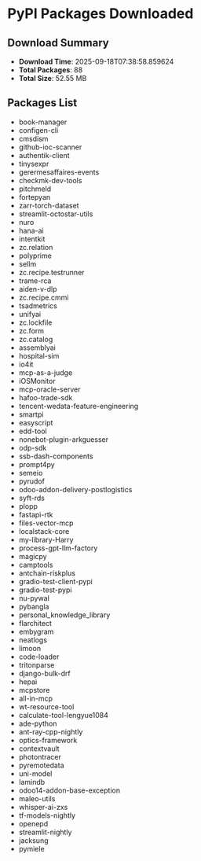 # PyPI Packages Downloaded

## Download Summary
- **Download Time**: 2025-09-18T07:38:58.859624
- **Total Packages**: 88
- **Total Size**: 52.55 MB

## Packages List
- book-manager
- configen-cli
- cmsdism
- github-ioc-scanner
- authentik-client
- tinysexpr
- gerermesaffaires-events
- checkmk-dev-tools
- pitchmeld
- fortepyan
- zarr-torch-dataset
- streamlit-octostar-utils
- nuro
- hana-ai
- intentkit
- zc.relation
- polyprime
- sellm
- zc.recipe.testrunner
- trame-rca
- aiden-v-dlp
- zc.recipe.cmmi
- tsadmetrics
- unifyai
- zc.lockfile
- zc.form
- zc.catalog
- assemblyai
- hospital-sim
- io4it
- mcp-as-a-judge
- iOSMonitor
- mcp-oracle-server
- hafoo-trade-sdk
- tencent-wedata-feature-engineering
- smartpi
- easyscript
- edd-tool
- nonebot-plugin-arkguesser
- odp-sdk
- ssb-dash-components
- prompt4py
- semeio
- pyrudof
- odoo-addon-delivery-postlogistics
- syft-rds
- plopp
- fastapi-rtk
- files-vector-mcp
- localstack-core
- my-library-Harry
- process-gpt-llm-factory
- magicpy
- camptools
- antchain-riskplus
- gradio-test-client-pypi
- gradio-test-pypi
- nu-pywal
- pybangla
- personal_knowledge_library
- flarchitect
- embygram
- neatlogs
- limoon
- code-loader
- tritonparse
- django-bulk-drf
- hepai
- mcpstore
- all-in-mcp
- wt-resource-tool
- calculate-tool-lengyue1084
- ade-python
- ant-ray-cpp-nightly
- optics-framework
- contextvault
- photontracer
- pyremotedata
- uni-model
- lamindb
- odoo14-addon-base-exception
- maleo-utils
- whisper-ai-zxs
- tf-models-nightly
- openepd
- streamlit-nightly
- jacksung
- pymiele
